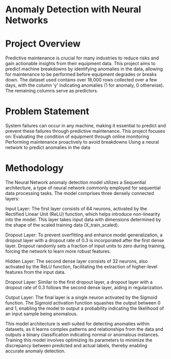 # Anomaly Detection with Neural Networks

# Project Overview
Predictive maintenance is crucial for many industries to reduce risks and gain actionable insights from their equipment data. This project aims to predict machine breakdowns by identifying anomalies in the data, allowing for maintenance to be performed before equipment degrades or breaks down. The dataset used contains over 18,000 rows collected over a few days, with the column 'y' indicating anomalies (1 for anomaly, 0 otherwise). The remaining columns serve as predictors.

# Problem Statement
System failures can occur in any machine, making it essential to predict and prevent these failures through predictive maintenance. This project focuses on:
Evaluating the condition of equipment through online monitoring
Performing maintenance proactively to avoid breakdowns
Using a neural network to predict anomalies in the data

# Methodology

The Neural Network anomaly detection model utilizes a Sequential architecture, a type of neural network commonly employed for sequential data processing tasks. The model comprises three densely connected layers:

Input Layer: The first layer consists of 64 neurons, activated by the Rectified Linear Unit (ReLU) function, which helps introduce non-linearity into the model. This layer takes input data with dimensions determined by the shape of the scaled training data (X_train_scaled).

Dropout Layer: To prevent overfitting and enhance model generalization, a dropout layer with a dropout rate of 0.3 is incorporated after the first dense layer. Dropout randomly sets a fraction of input units to zero during training, forcing the network to learn more robust features.

Hidden Layer: The second dense layer consists of 32 neurons, also activated by the ReLU function, facilitating the extraction of higher-level features from the input data.

Dropout Layer: Similar to the first dropout layer, a dropout layer with a dropout rate of 0.3 follows the second dense layer, aiding in regularization.

Output Layer: The final layer is a single neuron activated by the Sigmoid function. The Sigmoid activation function squashes the output between 0 and 1, enabling the model to output a probability indicating the likelihood of an input sample being anomalous.

This model architecture is well-suited for detecting anomalies within datasets, as it learns complex patterns and relationships from the data and outputs a binary classification indicating normal or anomalous instances. Training this model involves optimizing its parameters to minimize the discrepancy between predicted and actual labels, thereby enabling accurate anomaly detection.
